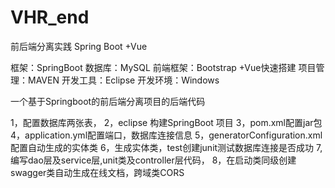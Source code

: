 # VHR_end
前后端分离实践 Spring Boot +Vue


框架：SpringBoot 数据库：MySQL 前端框架：Bootstrap +Vue快速搭建 项目管理：MAVEN 开发工具：Eclipse 开发环境：Windows


一个基于Springboot的前后端分离项目的后端代码

1，配置数据库两张表，
2，eclipse 构建SpringBoot 项目
3，pom.xml配置jar包
4，application.yml配置端口，数据库连接信息
5，generatorConfiguration.xml配置自动生成的实体类
6，生成实体类，test创建junit测试数据库连接是否成功
7,编写dao层及service层,unit类及controller层代码，
8，在启动类同级创建swagger类自动生成在线文档，跨域类CORS


